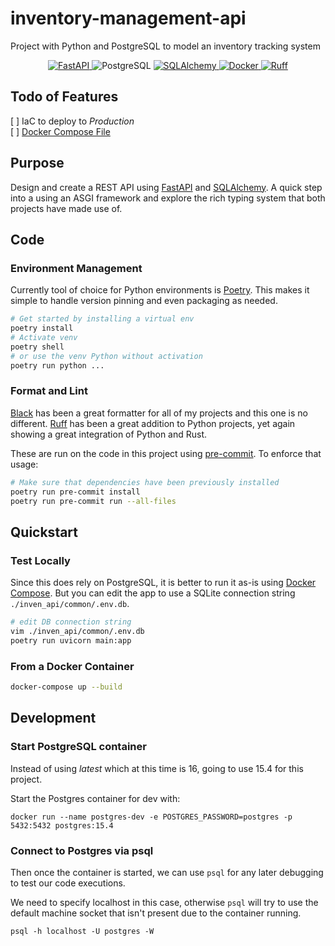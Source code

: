 # inventory-management-api
Project with Python and PostgreSQL to model an inventory tracking system

<p align="center">
<a href="https://github.com/tiangolo/fastapi/" target="_blank">
    <img src="https://img.shields.io/badge/-FastAPI-D77310?style=flat&logo=fastapi&logoColor=009688" alt="FastAPI">
</a>
<img src="https://img.shields.io/badge/-PostgreSQL-4169E1?style=flat&logo=postgresql&logoColor=ffdd54" alt="PostgreSQL">
<a href="https://www.sqlalchemy.org/" target="_blank">
    <img src="https://img.shields.io/badge/-SQLAlchemy-8a251e" alt="SQLAlchemy">
</a>
<a href="https://pypi.org/project/fastapi" target="_blank">
    <img src="https://img.shields.io/badge/-Docker-D77310?style=flat&logo=docker&logoColor=2496ED" alt="Docker">
</a>
<a href="https://docs.astral.sh/ruff/" target="_blank">
    <img src="https://img.shields.io/badge/-Ruff-D77310?style=flat&logo=ruff&logoColor=FCC21B" alt="Ruff">
</a>
</p>

## Todo of Features

[ ] IaC to deploy to *Production*\
[ ] [Docker Compose File](https://www.educative.io/blog/docker-compose-tutorial)

## Purpose

Design and create a REST API using [FastAPI](https://fastapi.tiangolo.com/) and [SQLAlchemy](https://www.sqlalchemy.org/). A quick step into a using an ASGI framework and explore the rich typing system that both projects have made use of.

## Code

### Environment Management

Currently tool of choice for Python environments is [Poetry](https://python-poetry.org/). This makes it simple to handle version pinning and even packaging as needed.

```bash
# Get started by installing a virtual env
poetry install
# Activate venv
poetry shell
# or use the venv Python without activation
poetry run python ...
```

### Format and Lint

[Black](https://black.readthedocs.io/en/stable/) has been a great formatter for all of my projects and this one is no different.
[Ruff](https://docs.astral.sh/ruff/) has been a great addition to Python projects, yet again showing a great integration of Python and Rust.

These are run on the code in this project using [pre-commit](https://pre-commit.com/). To enforce that usage:

```bash
# Make sure that dependencies have been previously installed
poetry run pre-commit install
poetry run pre-commit run --all-files
```

## Quickstart

### Test Locally

Since this does rely on PostgreSQL, it is better to run it as-is using [Docker Compose](https://docs.docker.com/compose/). But you can edit the app to use a SQLite connection string `./inven_api/common/.env.db`.

```bash
# edit DB connection string
vim ./inven_api/common/.env.db
poetry run uvicorn main:app
```

### From a Docker Container

```bash
docker-compose up --build
```


## Development

### Start PostgreSQL container

Instead of using *latest* which at this time is 16, going to use 15.4 for this project.

Start the Postgres container for dev with:

`docker run --name postgres-dev -e POSTGRES_PASSWORD=postgres -p 5432:5432 postgres:15.4`

### Connect to Postgres via psql

Then once the container is started, we can use `psql` for any later debugging to test our code executions.

We need to specify localhost in this case, otherwise `psql` will try to use the default machine socket that isn't present due to the container running.

`psql -h localhost -U postgres -W`
